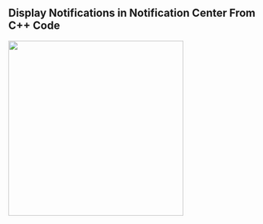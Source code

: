 ## Display Notifications in Notification Center From C++ Code

<img src="https://raw.githubusercontent.com/dredwardhyde/notification-center-mac-cpp/main/demo.png" width="350"/>  
